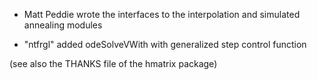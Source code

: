 
- Matt Peddie wrote the interfaces to the interpolation and simulated annealing modules

- "ntfrgl" added odeSolveVWith with generalized step control function

(see also the THANKS file of the hmatrix package)

